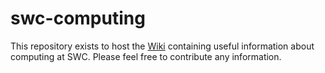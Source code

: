# swc-computing

This repository exists to host the [Wiki](https://github.com/SainsburyWellcomeCentre/swc-computing/wiki) containing useful information about computing at SWC. Please feel free to contribute any information. 

